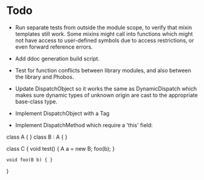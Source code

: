 # Todo

- Run separate tests from outside the module scope, to verify that mixin templates still work.
  Some mixins might call into functions which might not have access to user-defined symbols
  due to access restrictions, or even forward reference errors.

- Add ddoc generation build script.

- Test for function conflicts between library modules, and also between the library and Phobos.

- Update DispatchObject so it works the same as DynamicDispatch which makes sure
  dynamic types of unknown origin are cast to the appropriate base-class type.

- Implement DispatchObject with a Tag

- Implement DispatchMethod which require a 'this' field:

class A { }
class B : A { }

class C
{
    void test()
    {
        A a = new B;
        foo(b);
    }

    void foo(B b) { }
}
